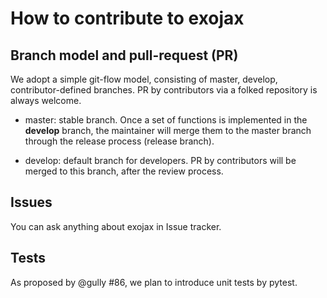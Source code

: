 # How to contribute to exojax

## Branch model and pull-request (PR)

We adopt a simple git-flow model, consisting of master, develop, contributor-defined branches. PR by contributors via a folked repository is always welcome.

- master: stable branch. Once a set of functions is implemented in the **develop** branch, the maintainer will merge them to the master branch through the release process (release branch).

- develop: default branch for developers. PR by contributors will be merged to this branch, after the review process.


## Issues

You can ask anything about exojax in Issue tracker. 

## Tests

As proposed by @gully #86, we plan to introduce unit tests by pytest.
